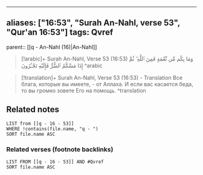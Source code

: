 
---
aliases: ["16:53", "Surah An-Nahl, verse 53", "Qur'an 16:53"]
tags: Qvref
---

parent:: [[q - An-Nahl (16)|An-Nahl]]

> [!arabic]+ Surah An-Nahl, Verse 53 (16:53)
> <span class="quran-arabic">وَمَا بِكُم مِّن نِّعْمَةٍ فَمِنَ ٱللَّهِ ۖ ثُمَّ إِذَا مَسَّكُمُ ٱلضُّرُّ فَإِلَيْهِ تَجْـَٔرُونَ</span>
^arabic

> [!translation]+ Surah An-Nahl, Verse 53 (16:53) - Translation
> Все блага, которые вы имеете, - от Аллаха. И если вас касается беда, то вы громко зовете Его на помощь.
^translation



## Related notes
```dataview
LIST from [[q - 16 - 53]]
WHERE !contains(file.name, "q - ")
SORT file.name ASC
```

### Related verses (footnote backlinks)
```dataview
LIST FROM [[q - 16 - 53]] AND #Qvref
SORT file.name ASC
```

